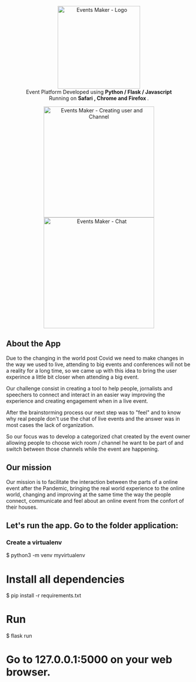 <!-- header section -->
<p align="center">
  <img  alt="Events Maker  - Logo" src="https://trello-attachments.s3.amazonaws.com/5eab8674a86a907c46dbf222/320x80/f159c719340b8e8ec6c187d61302dbb1/logo-events-maker-title.jpg" height="224" /><br/>
  <span>Event Platform Developed using <b> Python / Flask / Javascript </b></span><br/>
  <span>Running on <b>Safari , Chrome and Firefox </b>. </span><br/>
</p>

<!-- show case/gif section -->
<p align="center">
    <img alt="Events Maker - Creating user and Channel " height="300" src="https://media.giphy.com/media/cO8Nom4LZTIn0K6Da0/giphy.gif" />
    <img alt="Events Maker - Chat " height="300" src="https://media.giphy.com/media/IdINDyTVdNh36NZ6Ng/giphy.gif" />

  </a>
</p>

## About the App

Due to the changing in the world post Covid we need to make changes in the way we used to live,
attending to big events and conferences will not be a reality for a long time, so we came up with this idea to bring the user experince a little bit closer when attending a big event. 

Our challenge consist in creating a tool to help people, jornalists and speechers to connect and interact in an easier way improving the experience and creating engagement when in a live event. 

After the brainstorming process our next step was to "feel" and to know why real people don't use the chat of live events and the answer was in most cases the lack of organization. 

So our focus was to develop a categorized chat created by the event owner allowing people to choose wich room / channel he want to be part of and switch between those channels while the event are happening. 

## Our mission

Our mission is to facilitate the interaction between the parts of a online event after the Pandemic, bringing the real world experience to the online world, changing and improving at the same time the way the people connect, communicate and feel about an online event from the confort of their houses.

## Let's run the app.  Go to the folder application:

### Create a virtualenv
$ python3 -m venv myvirtualenv

# Install all dependencies
$ pip install -r requirements.txt

# Run
$ flask run

# Go to 127.0.0.1:5000 on your web browser.
